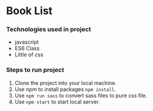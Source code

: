 # Book List

### Technologies used in project

* javascript
* ES6 Class
* Little of css


### Steps to run project

1. Clone the project into your local machine.
2. Use npm to install packages `npm install`.
3. Use `npm run sass` to convert sass files to pure css file.
4. Use `npm start` to start local server.